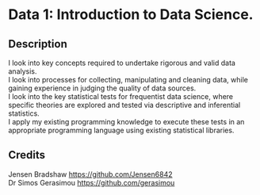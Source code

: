 # Data 1: Introduction to Data Science.

## Description
I look into key concepts required to undertake rigorous and valid data analysis. <br />
I look into processes for collecting, manipulating and cleaning data, while gaining experience in judging the quality of data sources. <br />
I look into the key statistical tests for frequentist data science, where specific theories are explored and tested via descriptive and inferential statistics. <br />
I apply my existing programming knowledge to execute these tests in an appropriate programming language using existing statistical libraries.

## Credits
Jensen Bradshaw https://github.com/Jensen6842 <br />
Dr Simos Gerasimou https://github.com/gerasimou
